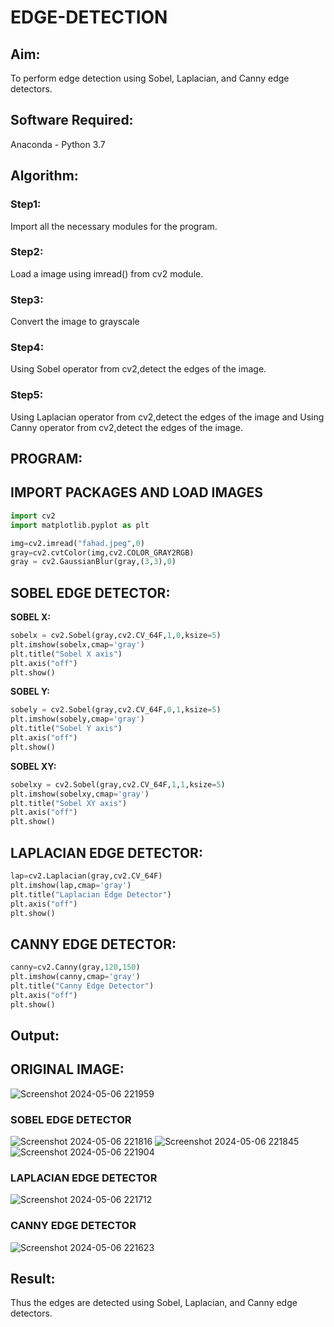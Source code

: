 # EDGE-DETECTION
## Aim:
To perform edge detection using Sobel, Laplacian, and Canny edge detectors.

## Software Required:
Anaconda - Python 3.7

## Algorithm:
### Step1:
Import all the necessary modules for the program.

### Step2:
Load a image using imread() from cv2 module.

### Step3:
Convert the image to grayscale

### Step4:
Using Sobel operator from cv2,detect the edges of the image.

### Step5:

Using Laplacian operator from cv2,detect the edges of the image and Using Canny operator from cv2,detect the edges of the image.

## PROGRAM:
## IMPORT PACKAGES AND LOAD IMAGES
  ```python
import cv2
import matplotlib.pyplot as plt

img=cv2.imread("fahad.jpeg",0)
gray=cv2.cvtColor(img,cv2.COLOR_GRAY2RGB)
gray = cv2.GaussianBlur(gray,(3,3),0)
```
## SOBEL EDGE DETECTOR:
**SOBEL X:**
  ```python
  sobelx = cv2.Sobel(gray,cv2.CV_64F,1,0,ksize=5)
plt.imshow(sobelx,cmap='gray')
plt.title("Sobel X axis")
plt.axis("off")
plt.show()
```
**SOBEL Y:**
```python
sobely = cv2.Sobel(gray,cv2.CV_64F,0,1,ksize=5)
plt.imshow(sobely,cmap='gray')
plt.title("Sobel Y axis")
plt.axis("off")
plt.show()
```
**SOBEL XY:**
  ```python
  sobelxy = cv2.Sobel(gray,cv2.CV_64F,1,1,ksize=5)
plt.imshow(sobelxy,cmap='gray')
plt.title("Sobel XY axis")
plt.axis("off")
plt.show()
```
## LAPLACIAN EDGE DETECTOR:
```python
lap=cv2.Laplacian(gray,cv2.CV_64F)
plt.imshow(lap,cmap='gray')
plt.title("Laplacian Edge Detector")
plt.axis("off")
plt.show()
```
## CANNY EDGE DETECTOR:
```python
canny=cv2.Canny(gray,120,150)
plt.imshow(canny,cmap='gray')
plt.title("Canny Edge Detector")
plt.axis("off")
plt.show()
```

## Output:
## ORIGINAL IMAGE:
![Screenshot 2024-05-06 221959](https://github.com/syedmokthiyar/EDGE-DETECTION/assets/118787294/caa9de1b-ccae-4dbf-b19f-543105052785)


### SOBEL EDGE DETECTOR

![Screenshot 2024-05-06 221816](https://github.com/syedmokthiyar/EDGE-DETECTION/assets/118787294/9ec1bba1-97c3-4386-ab81-38c74b3c204f)
![Screenshot 2024-05-06 221845](https://github.com/syedmokthiyar/EDGE-DETECTION/assets/118787294/a1a7f32a-b533-45a3-97ea-2c165a56cec9)
![Screenshot 2024-05-06 221904](https://github.com/syedmokthiyar/EDGE-DETECTION/assets/118787294/b7bd82aa-ed69-4698-b5e9-d6fe8c850686)


### LAPLACIAN EDGE DETECTOR
![Screenshot 2024-05-06 221712](https://github.com/syedmokthiyar/EDGE-DETECTION/assets/118787294/f422c95d-3034-4038-a99e-27afa240bd13)


### CANNY EDGE DETECTOR
![Screenshot 2024-05-06 221623](https://github.com/syedmokthiyar/EDGE-DETECTION/assets/118787294/e1d7a613-7ccb-4e73-bd0c-ff042223725a)


## Result:
Thus the edges are detected using Sobel, Laplacian, and Canny edge detectors.
